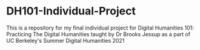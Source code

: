 # DH101-Individual-Project
This is a repository for my final individual project for Digital Humanities 101: Practicing The Digital Humanities taught by Dr Brooks Jessup as a part of UC Berkeley's Summer Digital Humanities 2021
